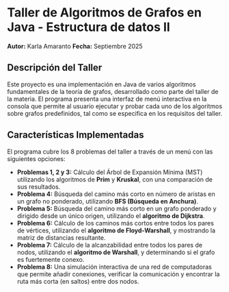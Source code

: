# Taller de Algoritmos de Grafos en Java - Estructura de datos II

**Autor:** Karla Amaranto 
**Fecha:** Septiembre 2025


## Descripción del Taller

Este proyecto es una implementación en Java de varios algoritmos fundamentales de la teoría de grafos, desarrollado como parte del taller de la materia. El programa presenta una interfaz de menú interactiva en la consola que permite al usuario ejecutar y probar cada uno de los algoritmos sobre grafos predefinidos, tal como se especifica en los requisitos del taller.


## Características Implementadas

El programa cubre los 8 problemas del taller a través de un menú con las siguientes opciones:

* **Problemas 1, 2 y 3:** Cálculo del Árbol de Expansión Mínima (MST) utilizando los algoritmos de **Prim** y **Kruskal**, con una comparación de sus resultados.
* **Problema 4:** Búsqueda del camino más corto en número de aristas en un grafo no ponderado, utilizando **BFS (Búsqueda en Anchura)**.
* **Problema 5:** Búsqueda del camino más corto en un grafo ponderado y dirigido desde un único origen, utilizando el **algoritmo de Dijkstra**.
* **Problema 6:** Cálculo de los caminos más cortos entre todos los pares de vértices, utilizando el **algoritmo de Floyd-Warshall**, y mostrando la matriz de distancias resultante.
* **Problema 7:** Cálculo de la alcanzabilidad entre todos los pares de nodos, utilizando el **algoritmo de Warshall**, y determinando si el grafo es fuertemente conexo.
* **Problema 8:** Una simulación interactiva de una red de computadoras que permite añadir conexiones, verificar la comunicación y encontrar la ruta más corta (en saltos) entre dos nodos.
